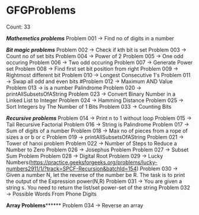 # GFGProblems

Count: 33

*********************Mathemetics problems*********************
Problem 001  -> Find no of digits in a number


*********************Bit magic problems*********************
Problem 002  -> Check if kth bit is set
Problem 003  -> Count no of set bits
Problem 004  -> Power of 2
Problem 005  -> One odd occuring
Problem 006  -> Two odd occuring
Problem 007  -> Generate Power set
Problem 008  -> Find first set bit position from right
Problem 009  -> Rightmost different bit
Problem 010  -> Longest Consecutive 1's
Problem 011  -> Swap all odd and even bits
#Problem 012  -> Maximum AND Value
Problem 013  -> is a number Palindrome
Problem 020  -> printAllSubsetsOfAString
Problem 023  -> Convert Binary Number in a Linked List to Integer
Problem 024  -> Hamming Distance
Problem 025  -> Sort Integers by The Number of 1 Bits
Problem 033  -> Counting Bits


*********************Recursive problems*********************
Problem 014  -> Print n to 1 without loop
Problem 015  -> Tail Recursive Factorial
Problem 016  -> String is Palindrome
Problem 017  -> Sum of digits of a number
Problem 018  -> Max no of pieces from a rope of sizes a or b or c
Problem 019  -> printAllSubsetsOfAString
Problem 021  -> Tower of hanoi problem
Problem 022  -> Number of Steps to Reduce a Number to Zero
Problem 026  -> Josephus Problem
Problem 027  -> Subset Sum Problem
Problem 028  -> Digital Root
Problem 029  -> Lucky Numbers(https://practice.geeksforgeeks.org/problems/lucky-numbers2911/1/?track=SPCF-Recursion&batchId=154) 
Problem 030  -> Given a number N, let the reverse of the number be R. The task is to print the output of the Expression power(N,R) 
Problem 031  -> You are given a string s. You need to return the list/set  power-set of the string
Problem 032  -> Possible Words From Phone Digits


********************Array Problems**************************
Problem 034  -> Reverse an array




